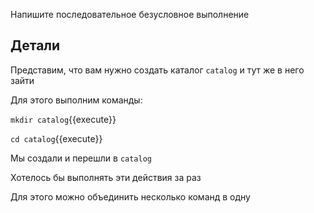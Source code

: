 Напишите последовательное безусловное выполнение

## Детали

Представим, что вам нужно создать каталог `catalog` и тут же в него зайти

Для этого выполним команды:

`mkdir catalog`{{execute}}

`cd catalog`{{execute}}

Мы создали и перешли в `catalog`

Хотелось бы выполнять эти действия за раз

Для этого можно объединить несколько команд в одну
